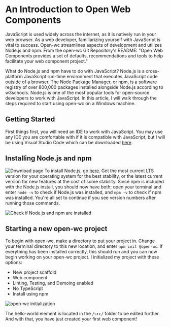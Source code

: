 # An Introduction to Open Web Components

JavaScript is used widely across the internet, as it is natively run in your web browser. As a web developer, familiarizing yourself with JavaScript is vital to success. Open-wc streamlines aspects of development and utilizes Node.js and npm. From the open-wc Git Repository's README: "Open Web Components provides a set of defaults, recommendations and tools to help facilitate your web component project."

What do Node.js and npm have to do with JavaScript? Node.js is a cross-platform JavaScript run-time environment that executes JavaScript code outside of a browser. The Node Package Manager, or npm, is a software registry of over 800,000 packages installed alongside Node.js according to w3schools. Node.js is one of the most popular tools for open-source developers to work with JavaScript. In this article, I will walk through the steps required to start using open-wc on a Windows machine.

## Getting Started
First things first, you will need an IDE to work with JavaScript. You may use any IDE you are comfortable with if it is compatible with JavaScript, but I will be using Visual Studio Code which can be downloaded [here](https://code.visualstudio.com/).

## Installing Node.js and npm

![Download page](https://dev-to-uploads.s3.amazonaws.com/uploads/articles/qkk0ponf32aod6a3gqwl.png)
To install Node.js, go [here](https://nodejs.org/en/download/). Get the most current LTS version for your operating system for the best stability, or the latest current version for new features at the cost of some stability. Since npm is included with the Node.js install, you should now have both; open your terminal and enter `node -v` to check if Node.js was installed, and `npm -v` to check if npm was installed. You're all set to continue if you see version numbers after running those commands.

![Check if Node.js and npm are installed](https://dev-to-uploads.s3.amazonaws.com/uploads/articles/ivrqvddmt4b436pqlh5u.png)

## Starting a new open-wc project
To begin with open-wc, make a directory to put your project in. Change your terminal directory to this new location, and enter `npm init @open-wc`. If everything has been installed correctly, this should run and you can now begin working on your open-wc project. I initialized my project with these options:

- New project scaffold
- Web component
- Linting, Testing, and Demoing enabled
- No TypeScript
- Install using npm

![open-wc initialization](https://dev-to-uploads.s3.amazonaws.com/uploads/articles/045vzmnqn7t8awe2qwo5.png)

The hello-world element is located in the `/src/` folder to be edited further. And with that, you have just created your first web component!